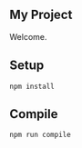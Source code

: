 My Project
---
 
Welcome.
 
 
 
Setup
---
 
```
npm install
```


Compile
---
 
```
npm run compile
```